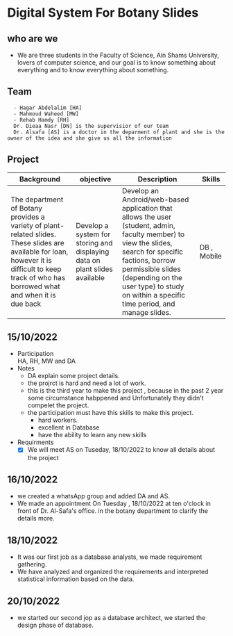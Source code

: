 # Digital System For Botany Slides
## who are we
  - We are three students in the Faculty of Science, Ain Shams University, lovers of computer science, and our goal is to know something about everything and to know everything about something.
## Team
```
  - Hagar Abdelalim [HA]
  - Mahmoud Waheed [MW]
  - Rehab Hamdy [RH]
  Dr. Dieaa Nasr [DN] is the supervisior of our team
  Dr. Alsafa [AS] is a doctor in the deparment of plant and she is the owner of the idea and she give us all the information
  ```
## Project
| Background | objective | Description | Skills |  
| ------------- | ------------- | ------------- |  ------------- |
|The department of Botany provides a variety of plant-related slides. These slides are available for loan, however it is difficult to keep track of who has borrowed what and when it is due back|Develop a system for storing and displaying data on plant slides available|Develop an Android/web-based application that allows the user (student, admin, faculty member) to view the slides, search for specific factions, borrow permissible slides (depending on the user type) to study on within a specific time period, and manage slides.|DB , Mobile|
## 15/10/2022  
  - Participation<br/>
     HA, RH, MW and DA
  - Notes
    - DA explain some project details.<br/>
    - the projrct is hard and need a lot of work.<br/> 
    - this is the third year to make this project , because in the past 2 year some circumstance habppened and Unfortunately they didn't compelet the project.<br/>
    - the participation must have this skills to make this project.<br/>
        - hard workers.<br/>
        - excellent in Database
        - have the ability to learn any new skills
  - Requirments
    - [x] We will meet AS on Tuseday, 18/10/2022 to know all details about the project
## 16/10/2022
  - we created a whatsApp group and added DA and AS. <br/>
  - We made an appointment On Tuesday , 18/10/2022 at ten o'clock in front of Dr. Al-Safa's office. in the botany department to clarify the details more.
## 18/10/2022
  - It was our first job as a database analysts, we made requirement gathering. <br />
  - We have analyzed and organized the requirements and interpreted statistical information based on the data.
## 20/10/2022
  - we started our second jop as a database architect, we started the design phase of database.
